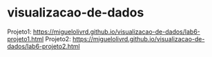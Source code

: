 # visualizacao-de-dados

Projeto1: https://miguelolivrd.github.io/visualizacao-de-dados/lab6-projeto1.html
Projeto2: https://miguelolivrd.github.io/visualizacao-de-dados/lab6-projeto2.html
